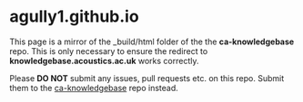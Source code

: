 # agully1.github.io

This page is a mirror of the \_build/html folder of the the **ca-knowledgebase** repo. This is only necessary to ensure the redirect to **knowledgebase.acoustics.ac.uk** works correctly.

Please **DO NOT** submit any issues, pull requests etc. on this repo. Submit them to the [ca-knowledgebase](https://github.com/agully1/ca-knowledgebase) repo instead.
